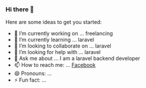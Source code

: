 ### Hi there 👋

Here are some ideas to get you started:

- 🔭 I’m currently working on ... freelancing
- 🌱 I’m currently learning ... laravel
- 👯 I’m looking to collaborate on ... laravel
- 🤔 I’m looking for help with ... laravel
- 💬 Ask me about ... I am a laravel backend developer
- 📫 How to reach me: ... [Facebook](https://www.facebook.com/ami.toufiq)
- 😄 Pronouns: ...
- ⚡ Fun fact: ...
